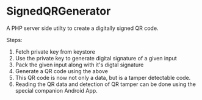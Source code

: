 # SignedQRGenerator
A PHP server side utilty to create a digitally signed QR code.

Steps:
1. Fetch private key from keystore
2. Use the private key to generate digital signature of a given input
3. Pack the given input along with it's digtal signature
4. Generate a QR code using the above
5. This QR code is now not only a data, but is a tamper detectable code.
6. Reading the QR data and detection of QR tamper can be done using the special companion Android App.


